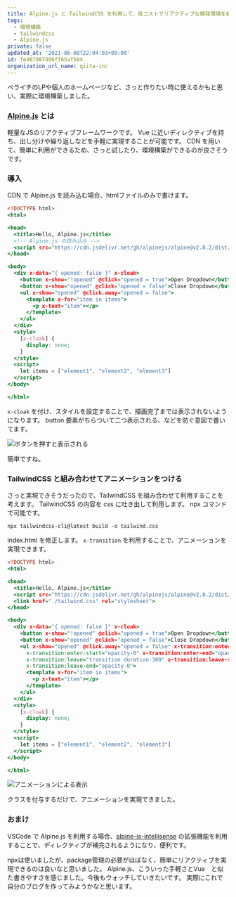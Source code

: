 ```yaml
---
title: Alpine.js と TailwindCSS を利用して、低コストでリアクティブな開発環境を構築する
tags:
  - 環境構築
  - tailwindcss
  - Alpine.js
private: false
updated_at: '2021-06-08T22:04:03+09:00'
id: fe467987406ff65af584
organization_url_name: qiita-inc
---
```

ペライチのLPや個人のホームページなど、さっと作りたい時に使えるかもと思い、実際に環境構築しました。

### [Alpine.js](https://github.com/alpinejs/alpine) とは
軽量なJSのリアクティブフレームワークです。
Vue に近いディレクティブを持ち、出し分けや繰り返しなどを手軽に実現することが可能です。
CDN を用いて、簡単に利用ができるため、さっと試したり、環境構築ができるのが良さそうです。

### 導入

CDN で Alpine.js を読み込む場合、htmlファイルのみで書けます。

```html:index.html
<!DOCTYPE html>
<html>

<head>
  <title>Hello, Alpine.js</title>
  <!-- Alpine.js の読み込み -->
  <script src="https://cdn.jsdelivr.net/gh/alpinejs/alpine@v2.8.2/dist/alpine.js" defer></script>
</head>

<body>
  <div x-data="{ opened: false }" x-cloak>
    <button x-show="!opened" @click="opened = true">Open Dropdown</button>
    <button x-show="opened" @click="opened = false">Close Dropdown</button>
    <ul x-show="opened" @click.away="opened = false">
      <template x-for="item in items">
        <p x-text="item"></p>
      </template>
    </ul>
  </div>
  <style>
    [x-cloak] {
      display: none;
    }
  </style>
  <script>
    let items = ["element1", "element2", "element3"]
  </script>
</body>

</html>
```

`x-cloak` を付け、スタイルを設定することで、描画完了までは表示されないようになります。
button 要素がちらついて二つ表示される、などを防ぐ意図で書いてます。

![ボタンを押すと表示される](https://qiita-image-store.s3.ap-northeast-1.amazonaws.com/0/166596/3f24c4d5-5d24-59da-a809-95358bf9fbae.gif)

簡単ですね。

### TailwindCSS と組み合わせてアニメーションをつける
さっと実現できそうだったので、TailwindCSS を組み合わせて利用することを考えます。
TailwindCSS の内容を css に吐き出して利用します。
npx コマンドで可能です。

```
npx tailwindcss-cli@latest build -o tailwind.css
```

index.html を修正します。
`x-transition` を利用することで、アニメーションを実現できます。

```html:index.html
<!DOCTYPE html>
<html>

<head>
  <title>Hello, Alpine.js</title>
  <script src="https://cdn.jsdelivr.net/gh/alpinejs/alpine@v2.8.2/dist/alpine.js" defer></script>
  <link href="./tailwind.css" rel="stylesheet">
</head>

<body>
  <div x-data="{ opened: false }" x-cloak>
    <button x-show="!opened" @click="opened = true">Open Dropdown</button>
    <button x-show="opened" @click="opened = false">Close Dropdown</button>
    <ul x-show="opened" @click.away="opened = false" x-transition:enter="transition duration-300"
      x-transition:enter-start="opacity-0" x-transition:enter-end="opacity-100"
      x-transition:leave="transition duration-300" x-transition:leave-start="opacity-100"
      x-transition:leave-end="opacity-0">
      <template x-for="item in items">
        <p x-text="item"></p>
      </template>
    </ul>
  </div>
  <style>
    [x-cloak] {
      display: none;
    }
  </style>
  <script>
    let items = ["element1", "element2", "element3"]
  </script>
</body>

</html>
```

![アニメーションによる表示](https://qiita-image-store.s3.ap-northeast-1.amazonaws.com/0/166596/8465fa2a-1f71-5184-bc39-6b7781ac9a04.gif)

クラスを付与するだけで、アニメーションを実現できました。

### おまけ
VSCode で Alpine.js を利用する場合、[alpine-js-intellisense](https://marketplace.visualstudio.com/items?itemName=adrianwilczynski.alpine-js-intellisense) の拡張機能を利用することで、ディレクティブが補完されるようになり、便利です。

npxは使いましたが、package管理の必要がほぼなく、簡単にリアクティブを実現できるのは良いなと思いました。
Alpine.js、こういった手軽さとVue　と似た書きやすさを感じました。今後もウォッチしていきたいです。
実際にこれで自分のブログを作ってみようかなと思います。
